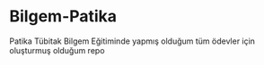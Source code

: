 # Bilgem-Patika
Patika Tübitak Bilgem Eğitiminde yapmış olduğum tüm ödevler için oluşturmuş olduğum repo
